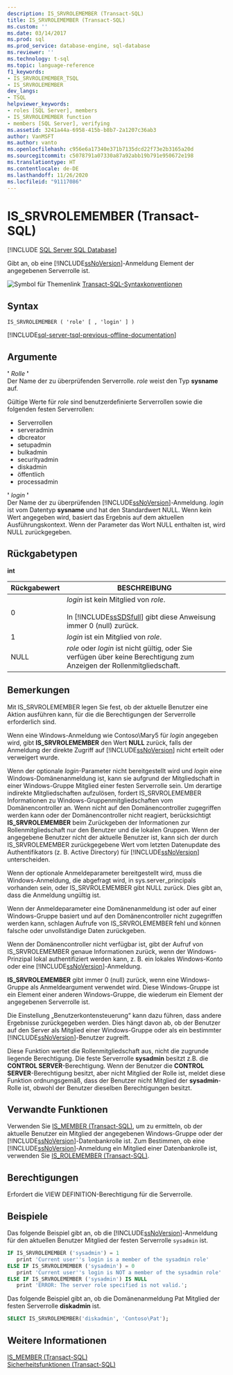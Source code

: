 ```yaml
---
description: IS_SRVROLEMEMBER (Transact-SQL)
title: IS_SRVROLEMEMBER (Transact-SQL)
ms.custom: ''
ms.date: 03/14/2017
ms.prod: sql
ms.prod_service: database-engine, sql-database
ms.reviewer: ''
ms.technology: t-sql
ms.topic: language-reference
f1_keywords:
- IS_SRVROLEMEMBER_TSQL
- IS_SRVROLEMEMBER
dev_langs:
- TSQL
helpviewer_keywords:
- roles [SQL Server], members
- IS_SRVROLEMEMBER function
- members [SQL Server], verifying
ms.assetid: 3241a44a-6958-415b-b8b7-2a1207c36ab3
author: VanMSFT
ms.author: vanto
ms.openlocfilehash: c956e6a17340e371b7135dcd22f73e2b3165a20d
ms.sourcegitcommit: c5078791a07330a87a92abb19b791e950672e198
ms.translationtype: HT
ms.contentlocale: de-DE
ms.lasthandoff: 11/26/2020
ms.locfileid: "91117086"
---
```

# <a name="is_srvrolemember-transact-sql"></a>IS_SRVROLEMEMBER (Transact-SQL)

[!INCLUDE [SQL Server SQL Database](../../includes/applies-to-version/sql-asdb.md)]

  Gibt an, ob eine [!INCLUDE[ssNoVersion](../../includes/ssnoversion-md.md)]-Anmeldung Element der angegebenen Serverrolle ist.  
  
 ![Symbol für Themenlink](../../database-engine/configure-windows/media/topic-link.gif "Symbol für Themenlink") [Transact-SQL-Syntaxkonventionen](../../t-sql/language-elements/transact-sql-syntax-conventions-transact-sql.md)  
  
## <a name="syntax"></a>Syntax  
  
```syntaxsql
IS_SRVROLEMEMBER ( 'role' [ , 'login' ] )  
```  
  
[!INCLUDE[sql-server-tsql-previous-offline-documentation](../../includes/sql-server-tsql-previous-offline-documentation.md)]

## <a name="arguments"></a>Argumente
 **'** *Rolle* **'**  
 Der Name der zu überprüfenden Serverrolle. *role* weist den Typ **sysname** auf.  
  
 Gültige Werte für *role* sind benutzerdefinierte Serverrollen sowie die folgenden festen Serverrollen:  

- Serverrollen
- serveradmin
- dbcreator
- setupadmin  
- bulkadmin
- securityadmin  
- diskadmin
- öffentlich  
- processadmin
  
 **'** *login* **'**  
 Der Name der zu überprüfenden [!INCLUDE[ssNoVersion](../../includes/ssnoversion-md.md)]-Anmeldung. *login* ist vom Datentyp **sysname** und hat den Standardwert NULL. Wenn kein Wert angegeben wird, basiert das Ergebnis auf dem aktuellen Ausführungskontext. Wenn der Parameter das Wort NULL enthalten ist, wird NULL zurückgegeben.  
  
## <a name="return-types"></a>Rückgabetypen  
 **int**  
  
|Rückgabewert|BESCHREIBUNG|  
|------------------|-----------------|  
|0|*login* ist kein Mitglied von *role*.<br /><br /> In [!INCLUDE[ssSDSfull](../../includes/sssdsfull-md.md)] gibt diese Anweisung immer 0 (null) zurück.|  
|1|*login* ist ein Mitglied von *role*.|  
|NULL|*role* oder *login* ist nicht gültig, oder Sie verfügen über keine Berechtigung zum Anzeigen der Rollenmitgliedschaft.|  
  
## <a name="remarks"></a>Bemerkungen  
 Mit IS_SRVROLEMEMBER legen Sie fest, ob der aktuelle Benutzer eine Aktion ausführen kann, für die die Berechtigungen der Serverrolle erforderlich sind.  
  
 Wenn eine Windows-Anmeldung wie Contoso\Mary5 für *login* angegeben wird, gibt **IS_SRVROLEMEMBER** den Wert **NULL** zurück, falls der Anmeldung der direkte Zugriff auf [!INCLUDE[ssNoVersion](../../includes/ssnoversion-md.md)] nicht erteilt oder verweigert wurde.  
  
 Wenn der optionale *login*-Parameter nicht bereitgestellt wird und *login* eine Windows-Domänenanmeldung ist, kann sie aufgrund der Mitgliedschaft in einer Windows-Gruppe Mitglied einer festen Serverrolle sein. Um derartige indirekte Mitgliedschaften aufzulösen, fordert IS_SRVROLEMEMBER Informationen zu Windows-Gruppenmitgliedschaften vom Domänencontroller an. Wenn nicht auf den Domänencontroller zugegriffen werden kann oder der Domänencontroller nicht reagiert, berücksichtigt **IS_SRVROLEMEMBER** beim Zurückgeben der Informationen zur Rollenmitgliedschaft nur den Benutzer und die lokalen Gruppen. Wenn der angegebene Benutzer nicht der aktuelle Benutzer ist, kann sich der durch IS_SRVROLEMEMBER zurückgegebene Wert vom letzten Datenupdate des Authentifikators (z. B. Active Directory) für [!INCLUDE[ssNoVersion](../../includes/ssnoversion-md.md)] unterscheiden.  
  
 Wenn der optionale Anmeldeparameter bereitgestellt wird, muss die Windows-Anmeldung, die abgefragt wird, in sys.server_principals vorhanden sein, oder IS_SRVROLEMEMBER gibt NULL zurück. Dies gibt an, dass die Anmeldung ungültig ist.  
  
 Wenn der Anmeldeparameter eine Domänenanmeldung ist oder auf einer Windows-Gruppe basiert und auf den Domänencontroller nicht zugegriffen werden kann, schlagen Aufrufe von IS_SRVROLEMEMBER fehl und können falsche oder unvollständige Daten zurückgeben.  
  
 Wenn der Domänencontroller nicht verfügbar ist, gibt der Aufruf von IS_SRVROLEMEMBER genaue Informationen zurück, wenn der Windows-Prinzipal lokal authentifiziert werden kann, z. B. ein lokales Windows-Konto oder eine [!INCLUDE[ssNoVersion](../../includes/ssnoversion-md.md)]-Anmeldung.  
  
 **IS_SRVROLEMEMBER** gibt immer 0 (null) zurück, wenn eine Windows-Gruppe als Anmeldeargument verwendet wird. Diese Windows-Gruppe ist ein Element einer anderen Windows-Gruppe, die wiederum ein Element der angegebenen Serverrolle ist.  
  
 Die Einstellung „Benutzerkontensteuerung“ kann dazu führen, dass andere Ergebnisse zurückgegeben werden. Dies hängt davon ab, ob der Benutzer auf den Server als Mitglied einer Windows-Gruppe oder als ein bestimmter [!INCLUDE[ssNoVersion](../../includes/ssnoversion-md.md)]-Benutzer zugreift.  
  
 Diese Funktion wertet die Rollenmitgliedschaft aus, nicht die zugrunde liegende Berechtigung. Die feste Serverrolle **sysadmin** besitzt z.B. die **CONTROL SERVER**-Berechtigung. Wenn der Benutzer die **CONTROL SERVER**-Berechtigung besitzt, aber nicht Mitglied der Rolle ist, meldet diese Funktion ordnungsgemäß, dass der Benutzer nicht Mitglied der **sysadmin**-Rolle ist, obwohl der Benutzer dieselben Berechtigungen besitzt.  
  
## <a name="related-functions"></a>Verwandte Funktionen  
 Verwenden Sie [IS_MEMBER &#40;Transact-SQL&#41;](../../t-sql/functions/is-member-transact-sql.md), um zu ermitteln, ob der aktuelle Benutzer ein Mitglied der angegebenen Windows-Gruppe oder der [!INCLUDE[ssNoVersion](../../includes/ssnoversion-md.md)]-Datenbankrolle ist. Zum Bestimmen, ob eine [!INCLUDE[ssNoVersion](../../includes/ssnoversion-md.md)]-Anmeldung ein Mitglied einer Datenbankrolle ist, verwenden Sie [IS_ROLEMEMBER &#40;Transact-SQL&#41;](../../t-sql/functions/is-rolemember-transact-sql.md).  
  
## <a name="permissions"></a>Berechtigungen  
 Erfordert die VIEW DEFINITION-Berechtigung für die Serverrolle.  
  
## <a name="examples"></a>Beispiele  
 Das folgende Beispiel gibt an, ob die [!INCLUDE[ssNoVersion](../../includes/ssnoversion-md.md)]-Anmeldung für den aktuellen Benutzer Mitglied der festen Serverrolle `sysadmin` ist.  
  
```sql  
IF IS_SRVROLEMEMBER ('sysadmin') = 1  
   print 'Current user''s login is a member of the sysadmin role'  
ELSE IF IS_SRVROLEMEMBER ('sysadmin') = 0  
   print 'Current user''s login is NOT a member of the sysadmin role'  
ELSE IF IS_SRVROLEMEMBER ('sysadmin') IS NULL  
   print 'ERROR: The server role specified is not valid.';  
```  
  
 Das folgende Beispiel gibt an, ob die Domänenanmeldung Pat Mitglied der festen Serverrolle **diskadmin** ist.  
  
```sql  
SELECT IS_SRVROLEMEMBER('diskadmin', 'Contoso\Pat');  
```  
  
## <a name="see-also"></a>Weitere Informationen  
 [IS_MEMBER &#40;Transact-SQL&#41;](../../t-sql/functions/is-member-transact-sql.md)   
 [Sicherheitsfunktionen &#40;Transact-SQL&#41;](../../t-sql/functions/security-functions-transact-sql.md)  
  
  
